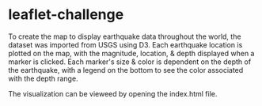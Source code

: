 # leaflet-challenge

To create the map to display earthquake data throughout the world, the dataset was imported from USGS using D3. Each earthquake location is plotted on the map, with the magnitude, location, & depth displayed when a marker is clicked. Each marker's size & color is dependent on the depth of the earthquake, with a legend on the bottom to see the color associated with the depth range. 

The visualization can be vieweed by opening the index.html file. 
